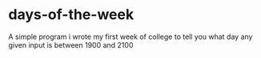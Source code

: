 # days-of-the-week
A simple program i wrote my first week of college to tell you what day any given input is between 1900 and 2100
